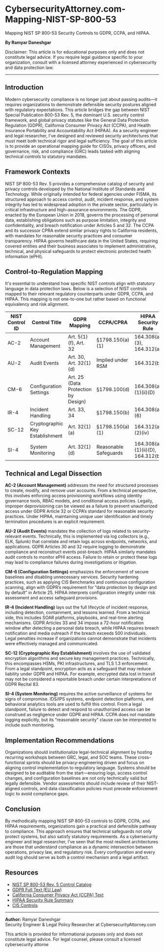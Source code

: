 # CybersecurityAttorney.com-Mapping-NIST-SP-800-53
Mapping NIST SP 800-53 Security Controls to GDPR, CCPA, and HIPAA.

**By Ramyar Daneshgar**

Disclaimer: This article is for educational purposes only and does not constitute legal advice. If you require legal guidance specific to your organization, consult with a licensed attorney experienced in cybersecurity and data protection law.

---

## Introduction

Modern cybersecurity compliance is no longer just about passing audits—it requires organizations to demonstrate defensible security postures aligned with regulatory expectations. This article bridges the gap between NIST Special Publication 800-53 Rev. 5, the dominant U.S. security control framework, and global privacy statutes like the General Data Protection Regulation (GDPR), California Consumer Privacy Act (CCPA), and Health Insurance Portability and Accountability Act (HIPAA). As a security engineer and legal researcher, I’ve designed and reviewed security architectures that must meet both technical rigor and legal sufficiency. The goal of this article is to provide an operational mapping guide for CISOs, privacy officers, and governance, risk, and compliance (GRC) leads tasked with aligning technical controls to statutory mandates.

## Framework Contexts

NIST SP 800-53 Rev. 5 provides a comprehensive catalog of security and privacy controls developed by the National Institute of Standards and Technology. While originally intended for federal agencies under FISMA, its structured approach to access control, audit, incident response, and system integrity has led to widespread adoption in the private sector, particularly in critical infrastructure and high-assurance environments. The GDPR, enacted by the European Union in 2018, governs the processing of personal data, establishing obligations such as purpose limitation, integrity and confidentiality, and breach notification under Articles 5 and 32. The CCPA and its successor CPRA extend similar privacy rights to California residents, with mandates for reasonable security practices and consumer transparency. HIPAA governs healthcare data in the United States, requiring covered entities and their business associates to implement administrative, technical, and physical safeguards to protect electronic protected health information (ePHI).

## Control-to-Regulation Mapping

It's essential to understand how specific NIST controls align with statutory language in data protection laws. Below is a selection of NIST controls mapped to their relevant regulatory counterparts under GDPR, CCPA, and HIPAA. This mapping is not one-to-one but rather based on functional equivalency and risk alignment.

| NIST Control ID | Control Title | GDPR Mapping | CCPA/CPRA | HIPAA Security Rule |
|----------------|---------------|--------------|-----------|----------------------|
| AC-2           | Account Management | Art. 5(1)(f), Art. 32 | §1798.150(a)(1) | 164.308(a)(3), 164.312(a) |
| AU-2           | Audit Events | Art. 30, Art. 32(1)(d) | Implied under RSM | 164.312(b) |
| CM-6           | Configuration Settings | Art. 25 (Data Protection by Design) | §1798.100(d) | 164.308(a)(1)(ii)(D) |
| IR-4           | Incident Handling | Art. 33, 34 | §1798.150(b) | 164.308(a)(6) |
| SC-12          | Cryptographic Key Establishment | Art. 32(1)(a) | §1798.150(a)(1) | 164.312(a)(2)(iv) |
| SI-4           | System Monitoring | Art. 32(1)(d) | Reasonable Safeguards | 164.308(a)(1)(ii)(D), 164.312(b) |

## Technical and Legal Dissection

**AC-2 (Account Management)** addresses the need for structured processes to create, modify, and remove user accounts. From a technical perspective, this involves enforcing access provisioning workflows using identity governance tools, RBAC models, and conditional access policies. Legally, improper deprovisioning can be viewed as a failure to prevent unauthorized access under GDPR Article 32 or CCPA’s standard for reasonable security practices. Under HIPAA, maintaining unique user identification and timely termination procedures is an explicit requirement.

**AU-2 (Audit Events)** mandates the collection of logs related to security-relevant events. Technically, this is implemented via log collectors (e.g., ELK, Splunk) that correlate and retain logs across endpoints, networks, and applications. GDPR Articles 30 and 32 require logging to demonstrate compliance and reconstruct events post-breach. HIPAA similarly mandates audit controls to monitor ePHI access. Failure to retain or protect these logs may lead to compliance failures during investigations or litigation.

**CM-6 (Configuration Settings)** emphasizes the enforcement of secure baselines and disabling unnecessary services. Security hardening practices, such as applying CIS Benchmarks and continuous configuration scanning, align with GDPR’s requirement for “data protection by design and by default” in Article 25. HIPAA interprets configuration integrity under risk assessment and access safeguard provisions.

**IR-4 (Incident Handling)** lays out the full lifecycle of incident response, including detection, containment, and lessons learned. From a technical side, this includes SOAR platforms, playbooks, and real-time alerting mechanisms. GDPR Articles 33 and 34 impose a 72-hour notification window after detecting a personal data breach, while HIPAA requires breach notification and media outreach if the breach exceeds 500 individuals. Legal penalties increase if organizations cannot demonstrate that incidents were effectively managed and communicated.

**SC-12 (Cryptographic Key Establishment)** involves the use of validated encryption algorithms and secure key management practices. Technically, this encompasses HSMs, PKI infrastructures, and TLS 1.3 enforcement. From a legal standpoint, encryption acts as a safeguard that may reduce liability under GDPR and HIPAA. For example, encrypted data lost in transit may not be considered a reportable breach under certain interpretations of GDPR Recital 83.

**SI-4 (System Monitoring)** requires the active surveillance of systems for signs of compromise. IDS/IPS systems, endpoint detection platforms, and behavioral analytics tools are used to fulfill this control. From a legal standpoint, failure to detect and respond to unauthorized access can be construed as negligence under GDPR and HIPAA. CCPA does not mandate logging explicitly, but its “reasonable security” clause can be interpreted to include such monitoring.

## Implementation Recommendations

Organizations should institutionalize legal-technical alignment by hosting recurring workshops between GRC, legal, and SOC teams. These cross-functional sprints should be privacy-engineering driven and focus on aligning control implementation to regulatory language. Systems should be designed to be auditable from the start—ensuring logs, access control changes, and configuration baselines are not only technically valid but legally defensible. Vendor assessments should include review of their NIST-aligned controls, and data classification policies must precede enforcement logic to avoid compliance gaps.

## Conclusion

By methodically mapping NIST SP 800-53 controls to GDPR, CCPA, and HIPAA requirements, organizations gain a practical and defensible pathway to compliance. This approach ensures that technical safeguards not only protect systems, but also satisfy statutory requirements. As a cybersecurity engineer and legal researcher, I’ve seen that the most resilient architectures are those that understand compliance as a dynamic intersection between operations, privacy law, and regulatory risk. Every configuration and every audit log should serve as both a control mechanism and a legal artifact.

## Resources

- [NIST SP 800-53 Rev. 5 Control Catalog](https://csrc.nist.gov/publications/detail/sp/800-53/rev-5/final)
- [GDPR Full Text (EU Law)](https://gdpr-info.eu/)
- [California Consumer Privacy Act (CCPA) Text](https://oag.ca.gov/privacy/ccpa)
- [HIPAA Security Rule Summary](https://www.hhs.gov/hipaa/for-professionals/security/laws-regulations/index.html)
- [CIS Controls](https://www.cisecurity.org/controls/)

---

**Author:** Ramyar Daneshgar  
Security Engineer & Legal Policy Researcher at CybersecurityAttorney.com

This article is provided for informational purposes only and does not constitute legal advice. For legal counsel, please consult a licensed cybersecurity attorne

